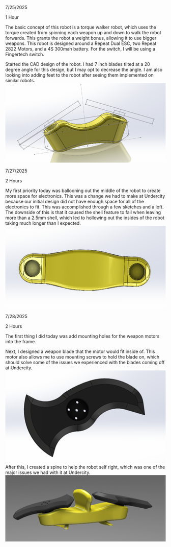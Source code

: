 7/25/2025

1 Hour

The basic concept of this robot is a torque walker robot, which uses the torque created from spinning each weapon up and down to walk the robot forwards. This grants the robot a weight bonus, allowing it to use bigger weapons. This robot is designed around a Repeat Dual ESC, two Repeat 2822 Motors, and a 4S 300mah battery. For the switch, I will be using a Fingertech switch.

Started the CAD design of the robot. I had 7 inch blades tilted at a 20 degree angle for this design, but I may opt to decrease the angle.  I am also looking into adding feet to the robot after seeing them implemented on similar robots.
![](https://github.com/KyleDavis2200/Banana-V2/blob/main/IMAGES/image_2025-07-25_222331245.png)

7/27/2025

2 Hours

My first priority today was ballooning out the middle of the robot to create more space for electronics. This was a change we had to make at Undercity because our initial design did not have enough space for all of the electronics to fit. This was accomplished through a few sketches and a loft. The downside of this is that it caused the shell feature to fail when leaving more than a 2.5mm shell, which led to hollowing out the insides of the robot taking much longer than I expected. 
![](https://github.com/KyleDavis2200/Banana-V2/blob/main/IMAGES/image_2025-07-28_185243989.png)



7/28/2025

2 Hours

The first thing I did today was add mounting holes for the weapon motors into the frame.

Next, I designed a weapon blade that the motor would fit inside of. This motor also allows me to use mounting screws to hold the blade on, which should solve some of the issues we experienced with the blades coming off at Undercity.
![](https://github.com/KyleDavis2200/Banana-V2/blob/main/IMAGES/image_2025-07-28_180544761.png)
After this, I created a spine to help the robot self right, which was one of the major issues we had with it at Undercity.
![](https://github.com/KyleDavis2200/Banana-V2/blob/main/IMAGES/image_2025-07-28_181720749.png)
